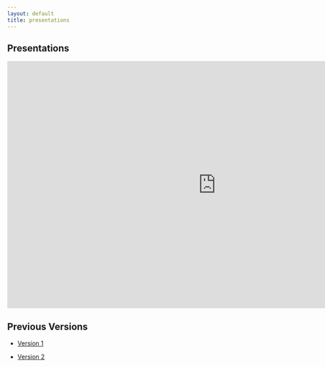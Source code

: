 ```yaml
---
layout: default
title: presentations
---
```


## Presentations

<iframe src="https://docs.google.com/presentation/d/e/2PACX-1vSPAFHETRBZgAJuy-1npz_17-qZEq6sBPC3ptDPBGR_jPS7STbZjZSqzYGyk4jxbGrCu9wNxo0VXN2a/embed?start=false&loop=false&delayms=3000" frameborder="0" width="960" height="569" allowfullscreen="true" mozallowfullscreen="true" webkitallowfullscreen="true"></iframe>

## Previous Versions

- [Version 1](https://docs.google.com/presentation/d/14DiEnctn8eeF_G-exOe2c5IXUcMQeiLakGgBZWYGLHM/edit?usp=sharing)

- [Version 2](https://docs.google.com/presentation/d/1eLGtSBIHqylGJMMvSQo5P6IQo9Y-0F4KjRWiN_xPnuQ/edit?usp=sharing)

